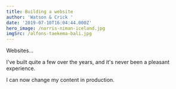 ```yaml
---
title: Building a website
author: 'Watson & Crick '
date: '2019-07-10T16:04:44.000Z'
hero_image: /norris-niman-iceland.jpg
imgSrc: /alfons-taekema-bali.jpg
---
```


Websites...

I've built quite a few over the years, and it's never been a pleasant experience.

I can now change my content in production.
